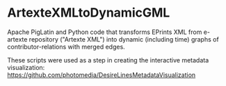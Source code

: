 # ArtexteXMLtoDynamicGML

Apache PigLatin and Python code that transforms EPrints XML from e-artexte repository ("Artexte XML") into dynamic (including time) graphs of contributor-relations with merged edges.

These scripts were used as a step in creating the interactive metadata visualization: https://github.com/photomedia/DesireLinesMetadataVisualization
